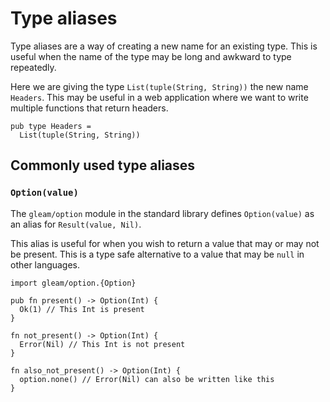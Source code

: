 # Type aliases

Type aliases are a way of creating a new name for an existing type. This is
useful when the name of the type may be long and awkward to type repeatedly.

Here we are giving the type `List(tuple(String, String))` the new name
`Headers`. This may be useful in a web application where we want to write
multiple functions that return headers.

```rust,noplaypen
pub type Headers =
  List(tuple(String, String))
```


## Commonly used type aliases

### `Option(value)`

The `gleam/option` module in the standard library defines `Option(value)` as
an alias for `Result(value, Nil)`.

This alias is useful for when you wish to return a value that may or may not
be present. This is a type safe alternative to a value that may be `null` in
other languages.

```rust,noplaypen
import gleam/option.{Option}

pub fn present() -> Option(Int) {
  Ok(1) // This Int is present
}

fn not_present() -> Option(Int) {
  Error(Nil) // This Int is not present
}

fn also_not_present() -> Option(Int) {
  option.none() // Error(Nil) can also be written like this
}
```
